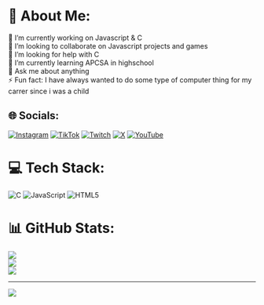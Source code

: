 # 💫 About Me:
🔭 I’m currently working on Javascript & C<br>👯 I’m looking to collaborate on Javascript projects and games<br>🤝 I’m looking for help with C<br>🌱 I’m currently learning APCSA in highschool <br>💬 Ask me about anything<br>⚡ Fun fact: I have always wanted to do some type of computer thing for my carrer since i was a child 


## 🌐 Socials:
[![Instagram](https://img.shields.io/badge/Instagram-%23E4405F.svg?logo=Instagram&logoColor=white)](https://instagram.com/nexaus___) [![TikTok](https://img.shields.io/badge/TikTok-%23000000.svg?logo=TikTok&logoColor=white)](https://tiktok.com/@vwjoh) [![Twitch](https://img.shields.io/badge/Twitch-%239146FF.svg?logo=Twitch&logoColor=white)](https://twitch.tv/Nexaus_) [![X](https://img.shields.io/badge/X-black.svg?logo=X&logoColor=white)](https://x.com/Nexausss) [![YouTube](https://img.shields.io/badge/YouTube-%23FF0000.svg?logo=YouTube&logoColor=white)](https://youtube.com/@https://www.youtube.com/@Nexaus) 

# 💻 Tech Stack:
![C](https://img.shields.io/badge/c-%2300599C.svg?style=for-the-badge&logo=c&logoColor=white) ![JavaScript](https://img.shields.io/badge/javascript-%23323330.svg?style=for-the-badge&logo=javascript&logoColor=%23F7DF1E) ![HTML5](https://img.shields.io/badge/html5-%23E34F26.svg?style=for-the-badge&logo=html5&logoColor=white)
# 📊 GitHub Stats:
![](https://github-readme-stats.vercel.app/api?username=nexauss&theme=dark&hide_border=false&include_all_commits=false&count_private=true)<br/>
![](https://github-readme-streak-stats.herokuapp.com/?user=nexauss&theme=dark&hide_border=false)<br/>
![](https://github-readme-stats.vercel.app/api/top-langs/?username=nexauss&theme=dark&hide_border=false&include_all_commits=false&count_private=true&layout=compact)

---
[![](https://visitcount.itsvg.in/api?id=nexauss&icon=2&color=2)](https://visitcount.itsvg.in)

<!-- Proudly created with GPRM ( https://gprm.itsvg.in ) -->
